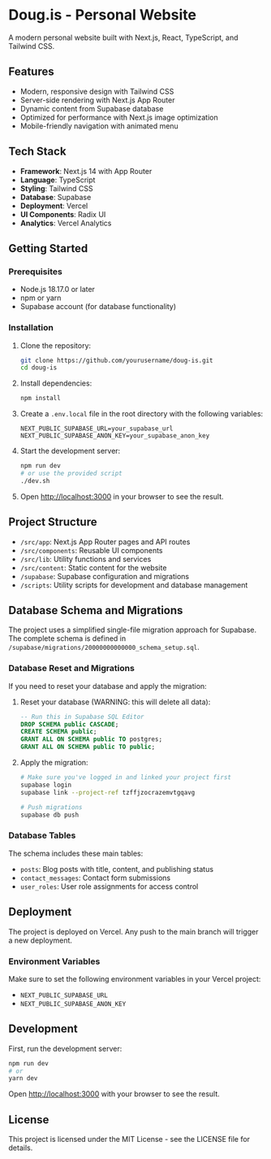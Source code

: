 # Doug.is - Personal Website

A modern personal website built with Next.js, React, TypeScript, and Tailwind CSS.

## Features

- Modern, responsive design with Tailwind CSS
- Server-side rendering with Next.js App Router
- Dynamic content from Supabase database
- Optimized for performance with Next.js image optimization
- Mobile-friendly navigation with animated menu

## Tech Stack

- **Framework**: Next.js 14 with App Router
- **Language**: TypeScript
- **Styling**: Tailwind CSS
- **Database**: Supabase
- **Deployment**: Vercel
- **UI Components**: Radix UI
- **Analytics**: Vercel Analytics

## Getting Started

### Prerequisites

- Node.js 18.17.0 or later
- npm or yarn
- Supabase account (for database functionality)

### Installation

1. Clone the repository:
   ```bash
   git clone https://github.com/yourusername/doug-is.git
   cd doug-is
   ```

2. Install dependencies:
   ```bash
   npm install
   ```

3. Create a `.env.local` file in the root directory with the following variables:
   ```
   NEXT_PUBLIC_SUPABASE_URL=your_supabase_url
   NEXT_PUBLIC_SUPABASE_ANON_KEY=your_supabase_anon_key
   ```

4. Start the development server:
   ```bash
   npm run dev
   # or use the provided script
   ./dev.sh
   ```

5. Open [http://localhost:3000](http://localhost:3000) in your browser to see the result.

## Project Structure

- `/src/app`: Next.js App Router pages and API routes
- `/src/components`: Reusable UI components
- `/src/lib`: Utility functions and services
- `/src/content`: Static content for the website
- `/supabase`: Supabase configuration and migrations
- `/scripts`: Utility scripts for development and database management

## Database Schema and Migrations

The project uses a simplified single-file migration approach for Supabase. The complete schema is defined in `/supabase/migrations/20000000000000_schema_setup.sql`.

### Database Reset and Migrations

If you need to reset your database and apply the migration:

1. Reset your database (WARNING: this will delete all data):
   ```sql
   -- Run this in Supabase SQL Editor
   DROP SCHEMA public CASCADE;
   CREATE SCHEMA public;
   GRANT ALL ON SCHEMA public TO postgres;
   GRANT ALL ON SCHEMA public TO public;
   ```

2. Apply the migration:
   ```bash
   # Make sure you've logged in and linked your project first
   supabase login
   supabase link --project-ref tzffjzocrazemvtgqavg
   
   # Push migrations
   supabase db push
   ```

### Database Tables

The schema includes these main tables:
- `posts`: Blog posts with title, content, and publishing status
- `contact_messages`: Contact form submissions 
- `user_roles`: User role assignments for access control

## Deployment

The project is deployed on Vercel. Any push to the main branch will trigger a new deployment.

### Environment Variables

Make sure to set the following environment variables in your Vercel project:

- `NEXT_PUBLIC_SUPABASE_URL`
- `NEXT_PUBLIC_SUPABASE_ANON_KEY`

## Development

First, run the development server:

```bash
npm run dev
# or
yarn dev
```

Open [http://localhost:3000](http://localhost:3000) with your browser to see the result.

## License

This project is licensed under the MIT License - see the LICENSE file for details.

